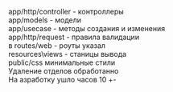 app/http/controller - контроллеры<br>
app/models - модели<br>
app/usecase - методы создания и изменения<br>
app/http/request - правила валидации<br>
в routes/web - роуты указал<br>
resources\views - станицы вывода<br>
public/css минимальные стили<br>
Удаление отделов обработанно<br>
На азработку ушло часов 10 +-<br>
